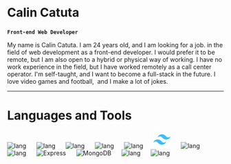 # Calin Catuta

**`Front-end Web Developer`**

My name is Calin Catuta. I am 24 years old, and I am looking for a job.
in the field of web development as a front-end developer.
I would prefer it to be remote, but I am also open to a hybrid or physical way of working.
I have no work experience in the field, but I have worked remotely as a call center operator.
I'm self-taught, and I want to become a full-stack in the future.
I love video games and football,  and I make a lot of jokes.

---

# Languages and Tools

<img
      aling="left"
      alt="lang"
      width="40px"
      style="padding-right:20px"
      src="https://cdn.jsdelivr.net/gh/devicons/devicon/icons/git/git-original.svg"
    />
<img
      aling="left"
      alt="lang"
      width="40px"
      style="padding-right:20px"
      src="https://cdn.jsdelivr.net/gh/devicons/devicon/icons/vscode/vscode-original.svg"
    />
<img
      aling="left"
      alt="lang"
      width="40px"
      style="padding-right:20px"
      src="https://cdn.jsdelivr.net/gh/devicons/devicon/icons/html5/html5-plain.svg"
    />
<img
      aling="left"
      alt="lang"
      width="40px"
      style="padding-right:20px"
      src="https://cdn.jsdelivr.net/gh/devicons/devicon/icons/css3/css3-plain.svg"
     />
<img
      aling="left"
      alt="lang"
      width="40px"
      style="padding-right:20px"
      src="https://cdn.jsdelivr.net/gh/devicons/devicon/icons/sass/sass-original.svg"
     />
<img
      aling="left"
      alt="lang"
      width="40px"
      style="padding-right:20px"
      src="https://raw.githubusercontent.com/devicons/devicon/master/icons/tailwindcss/tailwindcss-plain.svg"
     />
<img   
      aling="left"
      alt="lang"
      width="40px"
      style="padding-right:20px"
      src="https://cdn.jsdelivr.net/gh/devicons/devicon/icons/bootstrap/bootstrap-original.svg" 
      />
<img
      aling="left"
      alt="lang"
      width="40px"
      style="padding-right:20px"
      src="https://cdn.jsdelivr.net/gh/devicons/devicon/icons/javascript/javascript-plain.svg"
     />
      <img src="https://skillicons.dev/icons?i=express" width="45" height="45" style="padding-right:20px" alt="Express" />
      <img src="https://skillicons.dev/icons?i=mongodb" width="45" height="45" style="padding-right:20px" alt="MongoDB" />
<img
      aling="left"
      alt="lang"
      width="40px"
      style="padding-right:20px"
      src="https://cdn.jsdelivr.net/gh/devicons/devicon/icons/react/react-original.svg"
     />
<img
      aling="left"
      alt="lang"
      width="40px"
      style="padding-right:20px"
      src="https://cdn.jsdelivr.net/gh/devicons/devicon/icons/nodejs/nodejs-original.svg"
     />
<br/>

#
